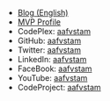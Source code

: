 - [Blog (English)](http://www.maartenvanstam.nl/)
- [MVP Profile](https://mvp.microsoft.com/en-us/mvp/Maarten%20van%20Stam-33535)
- CodePlex: [aafvstam](https://www.codeplex.com/site/users/view/aafvstam)
- GitHub: [aafvstam](https://github.com/aafvstam)
- Twitter: [aafvstam](https://twitter.com/aafvstam)
- LinkedIn: [aafvstam](https://www.linkedin.com/in/aafvstam)
- FaceBook: [aafvstam](https://www.facebook.com/aafvstam)
- YouTube: [aafvstam](https://www.youtube.com/aafvstam)
- CodeProject: [aafvstam](http://www.codeproject.com/Members/aafvstam)

